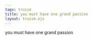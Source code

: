 ```yaml
---
tags: truism
title: you must have one grand passion
layout: truism.ejs
---
```


you must have one grand passion